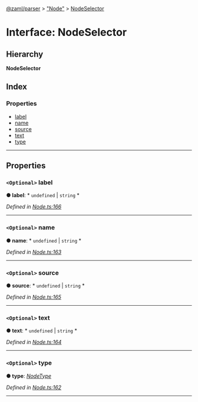 [@zaml/parser](../README.md) > ["Node"](../modules/_node_.md) > [NodeSelector](../interfaces/_node_.nodeselector.md)

# Interface: NodeSelector

## Hierarchy

**NodeSelector**

## Index

### Properties

* [label](_node_.nodeselector.md#label)
* [name](_node_.nodeselector.md#name)
* [source](_node_.nodeselector.md#source)
* [text](_node_.nodeselector.md#text)
* [type](_node_.nodeselector.md#type)

---

## Properties

<a id="label"></a>

### `<Optional>` label

**● label**: * `undefined` &#124; `string`
*

*Defined in [Node.ts:166](https://github.com/nexushubs/zaml-lang/blob/820ece7/packages/zaml-parser/src/Node.ts#L166)*

___
<a id="name"></a>

### `<Optional>` name

**● name**: * `undefined` &#124; `string`
*

*Defined in [Node.ts:163](https://github.com/nexushubs/zaml-lang/blob/820ece7/packages/zaml-parser/src/Node.ts#L163)*

___
<a id="source"></a>

### `<Optional>` source

**● source**: * `undefined` &#124; `string`
*

*Defined in [Node.ts:165](https://github.com/nexushubs/zaml-lang/blob/820ece7/packages/zaml-parser/src/Node.ts#L165)*

___
<a id="text"></a>

### `<Optional>` text

**● text**: * `undefined` &#124; `string`
*

*Defined in [Node.ts:164](https://github.com/nexushubs/zaml-lang/blob/820ece7/packages/zaml-parser/src/Node.ts#L164)*

___
<a id="type"></a>

### `<Optional>` type

**● type**: *[NodeType](../enums/_node_.nodetype.md)*

*Defined in [Node.ts:162](https://github.com/nexushubs/zaml-lang/blob/820ece7/packages/zaml-parser/src/Node.ts#L162)*

___


